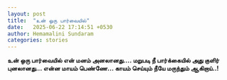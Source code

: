 ```yaml
---
layout: post
title:  "உன் ஒரு பார்வையில்"
date:   2025-06-22 17:14:51 +0530
author: Hemamalini Sundaram
categories: stories
---
```


**உன் ஒரு பார்வையில் என் மனம் அனலானது\.... மறுபடி நீ பார்க்கையில் அது குளிர்
புனலானது\... என்ன மாயம் பெண்ணே\... காயம் செய்யும் நீயே மருந்தும் ஆகிறாய்..‌!**
